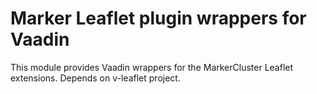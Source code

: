 Marker Leaflet plugin wrappers for Vaadin
=========================================

This module provides Vaadin wrappers for the MarkerCluster Leaflet extensions. Depends on v-leaflet project.